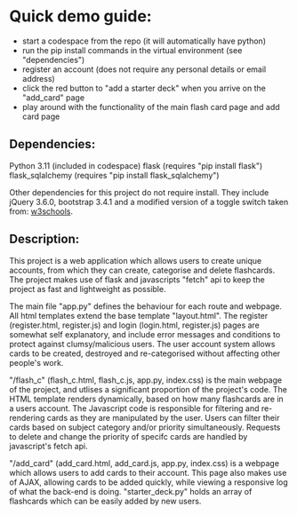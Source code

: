 # Quick demo guide:
- start a codespace from the repo (it will automatically have python)
- run the pip install commands in the virtual environment (see "dependencies")
- register an account (does not require any personal details or email address)
- click the red button to "add a starter deck" when you arrive on the "add_card" page
- play around with the functionality of the main flash card page and add card page

## Dependencies:
Python 3.11 (included in codespace)
flask (requires "pip install flask")
flask_sqlalchemy (requires "pip install flask_sqlalchemy")

Other dependencies for this project do not require install. They include jQuery 3.6.0, bootstrap 3.4.1 and a modified version of a toggle switch taken from: [w3schools](https://www.w3schools.com/howto/howto_css_switch.asp).

## Description:

This project is a web application which allows users to create unique accounts, from which they can create, categorise and delete flashcards. The project makes use of flask and javascripts "fetch" api to keep the project as fast and lightweight as possible.

The main file "app.py" defines the behaviour for each route and webpage. All html templates extend the base template "layout.html". The register (register.html, register.js) and login (login.html, register.js) pages are somewhat self explanatory, and include error messages and conditions to protect against clumsy/malicious users. The user account system allows cards to be created, destroyed and re-categorised without affecting other people's work.

"/flash_c" (flash_c.html, flash_c.js, app.py, index.css) is the main webpage of the project, and utlises a significant proportion of the project's code. The HTML template renders dynamically, based on how many flashcards are in a users account. The Javascript code is responsible for filtering and re-rendering cards as they are manipulated by the user. Users can filter their cards based on subject category and/or priority simultaneously. Requests to delete and change the priority of specifc cards are handled by javascript's fetch api.

"/add_card" (add_card.html, add_card.js, app.py, index.css) is a webpage which allows users to add cards to their account. This page also makes use of AJAX, allowing cards to be added quickly, while viewing a responsive log of what the back-end is doing. "starter_deck.py" holds an array of flashcards which can be easily added by new users.

